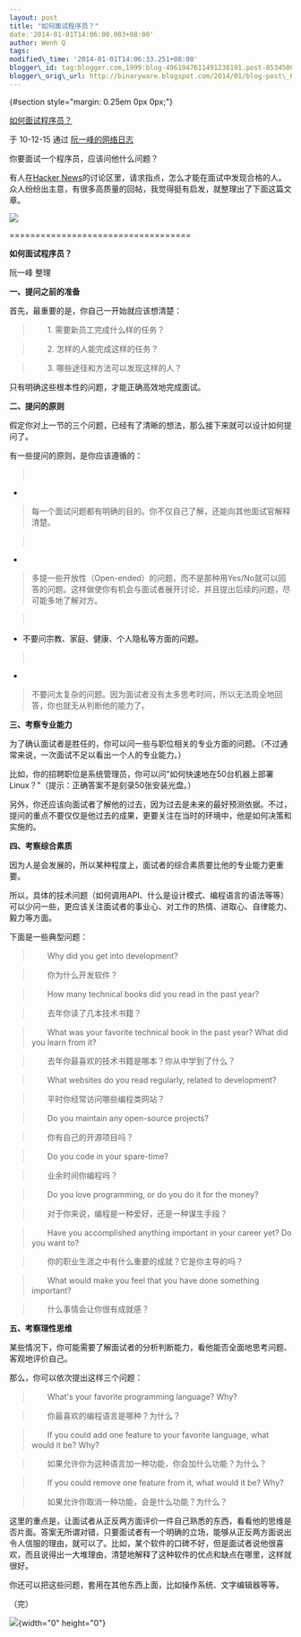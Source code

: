 ```yaml
--- 
layout: post 
title: "如何面试程序员？" 
date:'2014-01-01T14:06:00.003+08:00' 
author: Wenh Q
tags:
modified\_time: '2014-01-01T14:06:33.251+08:00' 
blogger\_id: tag:blogger.com,1999:blog-4961947611491238191.post-853450680720053626
blogger\_orig\_url: http://binaryware.blogspot.com/2014/01/blog-post\_6001.html
---
```

<div dir="ltr">

 {#section style="margin: 0.25em 0px 0px;"}

<div>

[如何面试程序员？](http://www.ruanyifeng.com/blog/2010/12/how_to_interview_a_programmer.html)

</div>

<div style="margin-bottom: 0.5em;">

于 10-12-15 通过 [阮一峰的网络日志](http://www.ruanyifeng.com/blog/)

</div>



你要面试一个程序员，应该问他什么问题？

有人在[Hacker
News](http://news.ycombinator.com/item?id=1984518)的讨论区里，请求指点，怎么才能在面试中发现合格的人。众人纷纷出主意，有很多高质量的回帖，我觉得挺有启发，就整理出了下面这篇文章。

![](http://image.beekka.com/blog/201012/bg2010121601.jpg)

===================================

**如何面试程序员？**

阮一峰 整理



**一、提问之前的准备**

首先，最重要的是，你自己一开始就应该想清楚：

> 　　1. 需要新员工完成什么样的任务？

> 　　2. 怎样的人能完成这样的任务？

> 　　3. 哪些途径和方法可以发现这样的人？

只有明确这些根本性的问题，才能正确高效地完成面试。

**二、提问的原则**

假定你对上一节的三个问题，已经有了清晰的想法，那么接下来就可以设计如何提问了。

有一些提问的原则，是你应该遵循的：

> 　　
*
> 每一个面试问题都有明确的目的。你不仅自己了解，还能向其他面试官解释清楚。

> 　　
*
> 多提一些开放性（Open-ended）的问题，而不是那种用Yes/No就可以回答的问题。这样做使你有机会与面试者展开讨论，并且提出后续的问题，尽可能多地了解对方。

> 　　
* 不要问宗教、家庭、健康、个人隐私等方面的问题。

> 　　
*
> 不要问太复杂的问题。因为面试者没有太多思考时间，所以无法周全地回答，你也就无从判断他的能力了。

**三、考察专业能力**

为了确认面试者是胜任的，你可以问一些与职位相关的专业方面的问题。（不过通常来说，一次面试不足以看出一个人的专业能力。）

比如，你的招聘职位是系统管理员，你可以问"如何快速地在50台机器上部署Linux？"（提示：正确答案不是刻录50张安装光盘。）

另外，你还应该向面试者了解他的过去，因为过去是未来的最好预测依据。不过，提问的重点不要仅仅是他过去的成果，更要关注在当时的环境中，他是如何决策和实施的。

**四、考察综合素质**

因为人是会发展的，所以某种程度上，面试者的综合素质要比他的专业能力更重要。

所以，具体的技术问题（如何调用API、什么是设计模式、编程语言的语法等等）可以少问一些，更应该关注面试者的事业心、对工作的热情、进取心、自律能力、毅力等方面。

下面是一些典型问题：

> 　　Why did you get into development?

> 　　你为什么开发软件？

> 　　How many technical books did you read in the past year?

> 　　去年你读了几本技术书籍？

> 　　What was your favorite technical book in the past year? What did
> you learn from it?

> 　　去年你最喜欢的技术书籍是哪本？你从中学到了什么？

> 　　What websites do you read regularly, related to development?

> 　　平时你经常访问哪些编程类网站？

> 　　Do you maintain any open-source projects?

> 　　你有自己的开源项目吗？

> 　　Do you code in your spare-time?

> 　　业余时间你编程吗？

> 　　Do you love programming, or do you do it for the money?

> 　　对于你来说，编程是一种爱好，还是一种谋生手段？

> 　　Have you accomplished anything important in your career yet? Do
> you want to?

> 　　你的职业生涯之中有什么重要的成就？它是你主导的吗？

> 　　What would make you feel that you have done something important?

> 　　什么事情会让你很有成就感？

**五、考察理性思维**

某些情况下，你可能需要了解面试者的分析判断能力，看他能否全面地思考问题、客观地评价自己。

那么，你可以依次提出这样三个问题：

> 　　What's your favorite programming language? Why?

> 　　你最喜欢的编程语言是哪种？为什么？

> 　　If you could add one feature to your favorite language, what would
> it be? Why?

> 　　如果允许你为这种语言加一种功能，你会加什么功能？为什么？

> 　　If you could remove one feature from it, what would it be? Why?

> 　　如果允许你取消一种功能，会是什么功能？为什么？

这里的重点是，让面试者从正反两方面评价一件自己熟悉的东西，看看他的思维是否片面。答案无所谓对错，只要面试者有一个明确的立场，能够从正反两方面说出令人信服的理由，就可以了。比如，某个软件的口碑不好，但是面试者说他很喜欢，而且说得出一大堆理由，清楚地解释了这种软件的优点和缺点在哪里，这样就很好。

你还可以把这些问题，套用在其他东西上面，比如操作系统、文字编辑器等等。

（完）



![](http://www1.feedsky.com/t1/449763897/ruanyf/feedsky/s.gif?r=http://www.ruanyifeng.com/blog/2010/12/how_to_interview_a_programmer.html){width="0"
height="0"}

</div>
